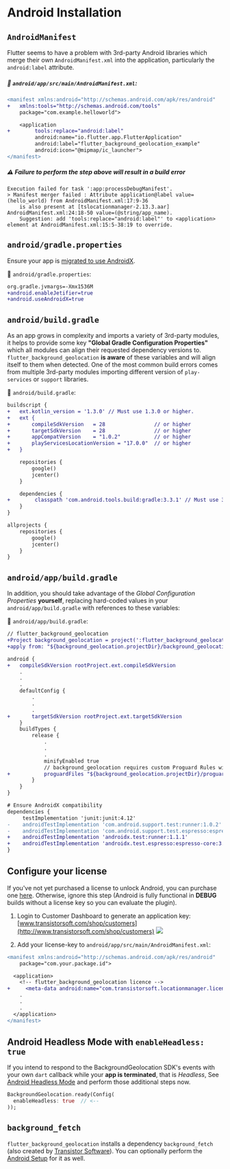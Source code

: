 # Android Installation

## `AndroidManifest`

Flutter seems to have a problem with 3rd-party Android libraries which merge their own `AndroidManifest.xml` into the application, particularly the `android:label` attribute.

##### :open_file_folder: `android/app/src/main/AndroidManifest.xml`:

```diff
<manifest xmlns:android="http://schemas.android.com/apk/res/android"
+   xmlns:tools="http://schemas.android.com/tools"
    package="com.example.helloworld">

    <application
+        tools:replace="android:label"
         android:name="io.flutter.app.FlutterApplication"
         android:label="flutter_background_geolocation_example"
         android:icon="@mipmap/ic_launcher">
</manifest>

```

##### :warning: Failure to perform the step above will result in a **build error**

```
Execution failed for task ':app:processDebugManifest'.
> Manifest merger failed : Attribute application@label value=(hello_world) from AndroidManifest.xml:17:9-36
    is also present at [tslocationmanager-2.13.3.aar] AndroidManifest.xml:24:18-50 value=(@string/app_name).
    Suggestion: add 'tools:replace="android:label"' to <application> element at AndroidManifest.xml:15:5-38:19 to override.
```


## `android/gradle.properties`

Ensure your app is [migrated to use AndroidX](https://flutter.dev/docs/development/packages-and-plugins/androidx-compatibility).

:open_file_folder: `android/gradle.properties`:

```diff
org.gradle.jvmargs=-Xmx1536M
+android.enableJetifier=true
+android.useAndroidX=true
```

## `android/build.gradle`

As an app grows in complexity and imports a variety of 3rd-party modules, it helps to provide some key **"Global Gradle Configuration Properties"** which all modules can align their requested dependency versions to.  `flutter_background_geolocation` **is aware** of these variables and will align itself to them when detected.  One of the most common build errors comes from multiple 3rd-party modules importing different version of `play-services` or `support` libraries.

:open_file_folder: `android/build.gradle`:

```diff
buildscript {
+   ext.kotlin_version = '1.3.0' // Must use 1.3.0 or higher.
+   ext {
+       compileSdkVersion   = 28                // or higher
+       targetSdkVersion    = 28                // or higher
+       appCompatVersion    = "1.0.2"           // or higher
+       playServicesLocationVersion = "17.0.0"  // or higher
+   }

    repositories {
        google()
        jcenter()
    }

    dependencies {
+        classpath 'com.android.tools.build:gradle:3.3.1' // Must use 3.3.1 or higher
    }
}

allprojects {
    repositories {
        google()
        jcenter()
    }
}

```

## `android/app/build.gradle`

In addition, you should take advantage of the *Global Configuration Properties* **yourself**, replacing hard-coded values in your `android/app/build.gradle` with references to these variables:

:open_file_folder: `android/app/build.gradle`:

```diff
// flutter_background_geolocation
+Project background_geolocation = project(':flutter_background_geolocation')
+apply from: "${background_geolocation.projectDir}/background_geolocation.gradle"

android {
+   compileSdkVersion rootProject.ext.compileSdkVersion
    .
    .
    .
    defaultConfig {
        .
        .
        .
+       targetSdkVersion rootProject.ext.targetSdkVersion
    }
    buildTypes {
        release {
            .
            .
            .
            minifyEnabled true
            // background_geolocation requires custom Proguard Rules with minifyEnabled
+           proguardFiles "${background_geolocation.projectDir}/proguard-rules.pro"
        }
    }
}

# Ensure AndroidX compatibility
dependencies {
     testImplementation 'junit:junit:4.12'
-    androidTestImplementation 'com.android.support.test:runner:1.0.2'
-    androidTestImplementation 'com.android.support.test.espresso:espresso-core:3.0.2'
+    androidTestImplementation 'androidx.test:runner:1.1.1'                   // or higher
+    androidTestImplementation 'androidx.test.espresso:espresso-core:3.1.1'   // or higher
}

```

## Configure your license

If you've not yet purchased a license to unlock Android, you can purchase one [here](https://www.transistorsoft.com/shop/products/flutter-background-geolocation).  Otherwise, ignore this step (Android is fully functional in **DEBUG** builds without a license key so you can evaluate the plugin).

1. Login to Customer Dashboard to generate an application key:
[www.transistorsoft.com/shop/customers](http://www.transistorsoft.com/shop/customers)
![](https://gallery.mailchimp.com/e932ea68a1cb31b9ce2608656/images/b2696718-a77e-4f50-96a8-0b61d8019bac.png)

2. Add your license-key to `android/app/src/main/AndroidManifest.xml`:

```diff
<manifest xmlns:android="http://schemas.android.com/apk/res/android"
    package="com.your.package.id">

  <application>
    <!-- flutter_background_geolocation licence -->
+     <meta-data android:name="com.transistorsoft.locationmanager.license" android:value="YOUR_LICENCE_KEY_HERE" />
    .
    .
    .
  </application>
</manifest>
```

## Android Headless Mode with `enableHeadless: true`

If you intend to respond to the BackgroundGeolocation SDK's events with your own `dart` callback while your **app is terminated**, that is *Headless*, See [Android Headless Mode](../../../wiki/Android-Headless-Mode) and perform those additional steps now.

```dart
BackgroundGeolocation.ready(Config(
  enableHeadless: true  // <--
));
```

## `background_fetch`

`flutter_background_geolocation` installs a dependency `background_fetch` (also created by [Transistor Software](https://www.transistorsoft.com)).  You can optionally perform the [Android Setup](https://github.com/transistorsoft/flutter_background_fetch/blob/master/help/INSTALL-ANDROID.md) for it as well.

